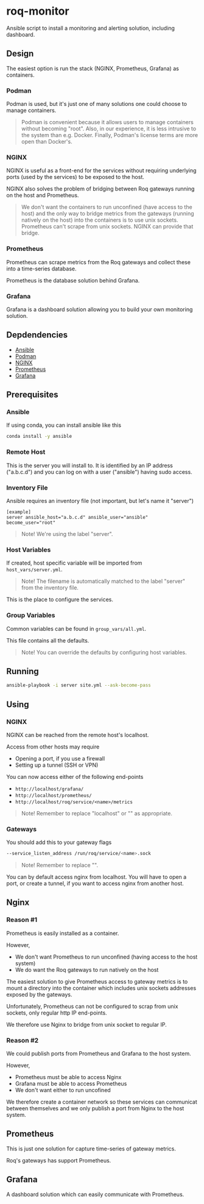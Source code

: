 # roq-monitor

Ansible script to install a monitoring and alerting solution, including dashboard.

## Design

The easiest option is run the stack (NGINX, Prometheus, Grafana) as containers.

### Podman

Podman is used, but it's just one of many solutions one could choose to manage containers.

> Podman is convenient because it allows users to manage containers without 
> becoming "root". Also, in our experience, it is less intrusive to the system than
> e.g. Docker. Finally, Podman's license terms are more open than Docker's.

### NGINX

NGINX is useful as a front-end for the services without requiring underlying ports
 (used by the services) to be exposed to the host.

NGINX also solves the problem of bridging between Roq gateways running on the
host and Prometheus.

> We don't want the containers to run unconfined (have access to the host) and the
> only way to bridge metrics from the gateways (running natively on the host) into
> the containers is to use unix sockets. Prometheus can't scrape from unix sockets.
> NGINX can provide that bridge.

### Prometheus

Prometheus can scrape metrics from the Roq gateways and collect these into a
time-series database.

Prometheus is the database solution behind Grafana.

### Grafana

Grafana is a dashboard solution allowing you to build your own monitoring solution.


## Depdendencies

* [Ansible](https://www.ansible.com/)
* [Podman](https://podman.io/)
* [NGINX](https://www.nginx.com/)
* [Prometheus](https://prometheus.io/)
* [Grafana](https://grafana.com/)


## Prerequisites

### Ansible

If using conda, you can install ansible like this

```bash
conda install -y ansible
```

### Remote Host

This is the server you will install to.
It is identified by an IP address ("a.b.c.d") and you can log on with a user
("ansible") having sudo access.

### Inventory File

Ansible requires an inventory file (not important, but let's name it "server")

```
[example]
server ansible_host="a.b.c.d" ansible_user="ansible" become_user="root"
```

> Note! We're using the label "server".

### Host Variables

If created, host specific variable will be imported from `host_vars/server.yml`.

> Note! The filename is automatically matched to the label "server" from the inventory file.

This is the place to configure the services.

### Group Variables

Common variables can be found in `group_vars/all.yml`.

This file contains all the defaults.

> Note! You can override the defaults by configuring host variables.


## Running

```bash
ansible-playbook -i server site.yml --ask-become-pass
```

## Using

### NGINX

NGINX can be reached from the remote host's localhost.

Access from other hosts may require

* Opening a port, if you use a firewall
* Setting up a tunnel (SSH or VPN)

You can now access either of the following end-points

* `http://localhost/grafana/`
* `http://localhost/prometheus/`
* `http://localhost/roq/service/<name>/metrics`

> Note! Remember to replace "localhost" or "<name>" as appropriate.

### Gateways

You should add this to your gateway flags

```bash
--service_listen_address /run/roq/service/<name>.sock
```

> Note! Remember to replace "<name>".

You can by default access nginx from localhost.
You will have to open a port, or create a tunnel, if you want to access nginx from another host.


## Nginx

### Reason #1

Prometheus is easily installed as a container.

However,

* We don't want Prometheus to run unconfined (having access to the host system)
* We do want the Roq gateways to run natively on the host

The easiest solution to give Prometheus access to gateway metrics is to mount
a directory into the container which includes unix sockets addresses exposed by
the gateways.

Unfortunately, Prometheus can not be configured to scrap from unix sockets, only
regular http IP end-points.

We therefore use Nginx to bridge from unix socket to regular IP.

### Reason #2

We could publish ports from Prometheus and Grafana to the host system.

However,

* Prometheus must be able to access Nginx
* Grafana must be able to access Prometheus
* We don't want either to run uncofined

We therefore create a container network so these services can communicat between
themselves and we only publish a port from Nginx to the host system.


## Prometheus

This is just one solution for capture time-series of gateway metrics.

Roq's gateways has support Prometheus.


## Grafana

A dashboard solution which can easily communicate with Prometheus.
